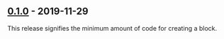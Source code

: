 ## [0.1.0] - 2019-11-29

[0.1.0]: https://github.com/esguti/blockchain-base/releases/tag/v0.1.0

This release signifies the minimum amount of code for creating a block.

